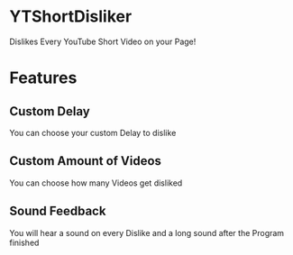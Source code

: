 # YTShortDisliker
Dislikes Every YouTube Short Video on your Page!

# Features

## Custom Delay
You can choose your custom Delay to dislike

## Custom Amount of Videos
You can choose how many Videos get disliked

## Sound Feedback
You will hear a sound on every Dislike and a long sound after the Program finished


